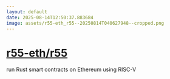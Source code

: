 ```yaml
---
layout: default
date: 2025-08-14T12:50:37.883684
image: assets/r55-eth_r55--20250814T040627948--cropped.png
---
```


# [r55-eth/r55](https://github.com/r55-eth/r55)

run Rust smart contracts on Ethereum using RISC-V
